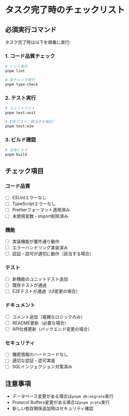 # タスク完了時のチェックリスト

## 必須実行コマンド
タスク完了時は以下を順番に実行:

### 1. コード品質チェック
```bash
# リント実行
pnpm lint

# 型チェック実行  
pnpm type-check
```

### 2. テスト実行
```bash
# ユニットテスト
pnpm test:unit

# E2Eテスト（該当する場合）
pnpm test:e2e
```

### 3. ビルド確認
```bash
# 全体ビルド
pnpm build
```

## チェック項目

### コード品質
- [ ] ESLintエラーなし
- [ ] TypeScriptエラーなし
- [ ] Prettierフォーマット適用済み
- [ ] 未使用変数・import削除済み

### 機能
- [ ] 実装機能が要件通り動作
- [ ] エラーハンドリング実装済み
- [ ] 認証・認可が適切に動作（該当する場合）

### テスト
- [ ] 新機能のユニットテスト追加
- [ ] 既存テストが通過
- [ ] E2Eテストが通過（UI変更の場合）

### ドキュメント
- [ ] コメント追加（複雑なロジックのみ）
- [ ] README更新（必要な場合）
- [ ] API仕様更新（バックエンド変更の場合）

### セキュリティ
- [ ] 機密情報のハードコードなし
- [ ] 適切な認証・認可実装
- [ ] SQLインジェクション対策済み

## 注意事項
- データベース変更がある場合は`pnpm db:migrate`実行
- Protocol Buffers変更がある場合は`pnpm proto`実行
- 新しい依存関係追加時はセキュリティ確認